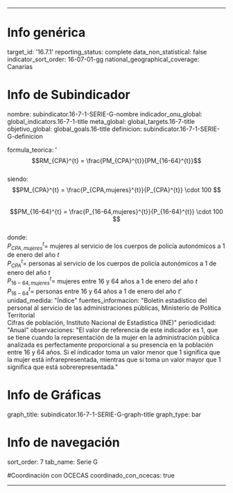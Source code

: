 ---

# Info genérica
target_id: '16.7.1'
reporting_status: complete
data_non_statistical: false
indicator_sort_order: 16-07-01-gg
national_geographical_coverage: Canarias

# Info de Subindicador
nombre: subindicator.16-7-1-SERIE-G-nombre
indicador_onu_global: global_indicators.16-7-1-title
meta_global: global_targets.16-7-title
objetivo_global: global_goals.16-title
definicion: subindicator.16-7-1-SERIE-G-definicion

formula_teorica: '$$RM_{CPA}^{t} = \frac{PM_{CPA}^{t}}{PM_{16-64}^{t}}$$ <br>
siendo: <br>
$$PM_{CPA}^{t} = \frac{P_{CPA,mujeres}^{t}}{P_{CPA}^{t}} \cdot 100 $$<br>
$$PM_{16-64}^{t} = \frac{P_{16-64,mujeres}^{t}}{P_{16-64}^{t}} \cdot 100 $$<br>
donde: <br>
$P_{CPA,mujeres}^{t} =$ mujeres al servicio de los cuerpos de policía autonómicos a 1 de enero del año $t$<br>
$P_{CPA}^{t} =$ personas al servicio de los cuerpos de policía autonómicos a 1 de enero del año $t$<br>
$P_{16-64,mujeres}^{t} =$ mujeres entre 16 y 64 años a 1 de enero del año $t$<br>
$P_{16-64}^{t} =$ personas entre 16 y 64 años a 1 de enero del año $t$'
unidad_medida: "Índice"
fuentes_informacion: "Boletín estadístico del personal al servicio de las administraciones públicas, Ministerio de Política Territorial <br>
Cifras de población, Instituto Nacional de Estadística (INE)"
periodicidad: "Anual"
observaciones: "El valor de referencia de este indicador es 1, que se tiene cuando la representación de la mujer en la administración pública analizada es perfectamente proporcional a su presencia en la población entre 16 y 64 años. Si el indicador toma un valor menor que 1 significa que la mujer está infrarepresentada, mientras que si toma un valor mayor que 1 significa que está sobrerepresentada."

# Info de Gráficas
graph_title: subindicator.16-7-1-SERIE-G-graph-title
graph_type: bar

# Info de navegación
sort_order: 7
tab_name: Serie G

#Coordinación con OCECAS
coordinado_con_ocecas: true

---